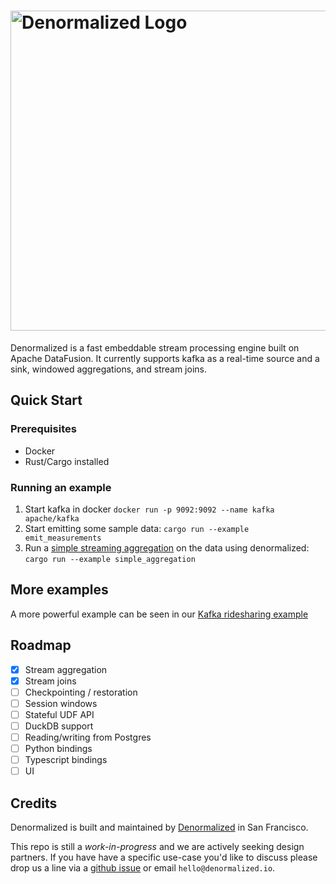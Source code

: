 <h1>
  <a href="https://www.denormalized.io">
    <img src="./docs/images/denormalized_dark.png" alt="Denormalized Logo" width="512">
  </a>
</h1>

Denormalized is a fast embeddable stream processing engine built on Apache DataFusion.
It currently supports kafka as a real-time source and a sink, windowed aggregations, and stream joins.

## Quick Start


### Prerequisites

- Docker
- Rust/Cargo installed

### Running an example

1. Start kafka in docker `docker run -p 9092:9092 --name kafka apache/kafka`
2. Start emitting some sample data: `cargo run --example emit_measurements`
3. Run a [simple streaming aggregation](./examples/examples/simple_aggregation.rs) on the data using denormalized: `cargo run --example simple_aggregation`

## More examples

A more powerful example can be seen in our [Kafka ridesharing example](./docs/kafka_rideshare_example.md)

## Roadmap

- [x] Stream aggregation
- [x] Stream joins
- [ ] Checkpointing / restoration
- [ ] Session windows
- [ ] Stateful UDF API
- [ ] DuckDB support
- [ ] Reading/writing from Postgres
- [ ] Python bindings
- [ ] Typescript bindings
- [ ] UI

## Credits

Denormalized is built and maintained by [Denormalized](https://www.denormalized.io) in San Francisco.

This repo is still a *work-in-progress* and we are actively seeking design partners. If you have have a specific use-case you'd like to discuss please drop us a line via a [github issue](https://github.com/probably-nothing-labs/denormalized/issues) or email `hello@denormalized.io`.
